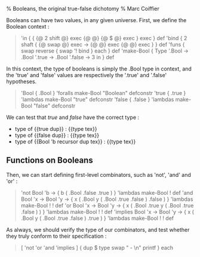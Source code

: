 % Booleans, the original true-false dichotomy
% Marc Coiffier

Booleans can have two values, in any given universe.
First, we define the Boolean context :

> 'in {
>    { {@ 2 shift @} exec
>      {@ @} {@ $ @} exec } exec
> } def
> 'bind { 2 shaft { {@ swap @} exec -> {@ @} exec {@ @} exec } } def
> 'funs { swap reverse { swap '! bind } each } def
> 'make-Bool {
>    Type '.Bool -> .Bool '.true -> .Bool '.false ->
>    3 in
> } def

In this context, the type of booleans is simply the .Bool type in
context, and the 'true' and 'false' values are respectively the '.true'
and '.false' hypotheses.

> 'Bool { .Bool } 'foralls make-Bool "Boolean" defconstr
> 'true { .true } 'lambdas make-Bool "true"    defconstr 
> 'false { .false } 'lambdas make-Bool "false" defconstr

We can test that $true$ and $false$ have the correct type :

  - type of {{true dup}} : {{type tex}}
  - type of {{false dup}} : {{type tex}}
  - type of {{Bool 'b recursor dup tex}} : {{type tex}}

Functions on Booleans
---------------------

Then, we can start defining first-level combinators, such as 'not', 'and' and 'or' :

> 'not Bool 'b -> { b ( .Bool .false .true ) } 'lambdas make-Bool ! def
> 'and Bool 'x -> Bool 'y ->
>   { x ( .Bool y ( .Bool .true .false ) .false ) } 'lambdas make-Bool
>   ! ! def
> 'or Bool 'x -> Bool 'y ->
>   { x ( .Bool .true y ( .Bool .true .false ) ) } 'lambdas make-Bool
>   ! ! def
> 'implies Bool 'x -> Bool 'y ->
>   { x ( .Bool y ( .Bool .true .false ) .true ) } 'lambdas make-Bool
>   ! ! def

As always, we should verify the type of our combinators, and test
whether they truly conform to their specification :

> [ 'not 'or 'and 'implies ] { dup $ type swap "  - $%s : %l$\n" printf } each

